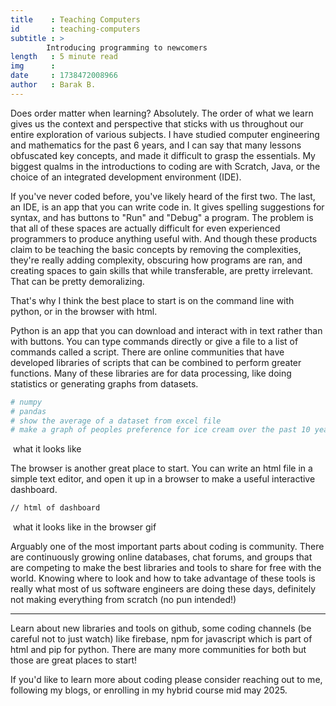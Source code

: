 ```yaml
---
title    : Teaching Computers
id       : teaching-computers
subtitle : >
        Introducing programming to newcomers
length   : 5 minute read
img      : 
date     : 1738472008966
author   : Barak B.
---
```


Does order matter when learning? Absolutely. The order of what we learn gives us the context and perspective that sticks with us throughout our entire exploration of various subjects. I have studied computer engineering and mathematics for the past 6 years, and I can say that many lessons obfuscated key concepts, and made it difficult to grasp the essentials. My biggest qualms in the introductions to coding are with Scratch, Java, or the choice of an integrated development environment (IDE).

If you've never coded before, you've likely heard of the first two. The last, an IDE, is an app that you can write code in. It gives spelling suggestions for syntax, and has buttons to "Run" and "Debug" a program. The problem is that all of these spaces are actually difficult for even experienced programmers to produce anything useful with. And though these products claim to be teaching the basic concepts by removing the complexities, they're really adding complexity, obscuring how programs are ran, and creating spaces to gain skills that while transferable, are pretty irrelevant. That can be pretty demoralizing.  

That's why I think the best place to start is on the command line with python, or in the browser with html.

Python is an app that you can download and interact with in text rather than with buttons. You can type commands directly or give a file to a list of commands called a script. There are online communities that have developed libraries of scripts that can be combined to perform greater functions. Many of these libraries are for data processing, like doing statistics or generating graphs from datasets. 
```python
# numpy 
# pandas 
# show the average of a dataset from excel file
# make a graph of peoples preference for ice cream over the past 10 years
```
<img/> what it looks like

The browser is another great place to start. You can write an html file in a simple text editor, and open it up in a browser to make a useful interactive dashboard. 
```html
// html of dashboard
```
<img/> what it looks like in the browser gif

Arguably one of the most important parts about coding is community. There are continuously growing online databases, chat forums, and groups that are competing to make the best libraries and tools to share for free with the world. Knowing where to look and how to take advantage of these tools is really what most of us software engineers are doing these days, definitely not making everything from scratch (no pun intended!)

---- 
Learn about new libraries and tools on github, some coding channels (be careful not to just watch) like firebase, npm for javascript which is part of html and pip for python. There are many more communities for both but those are great places to start!

If you'd like to learn more about coding please consider reaching out to me, following my blogs, or enrolling in my hybrid course mid may 2025.

<!-- coding terms that are useful
- variable
- conditional logic
- function
- library/module
- class
- event  -->